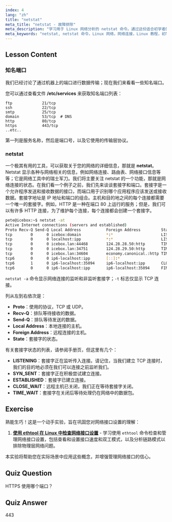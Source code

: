 ```yaml
---
index: 4
lang: "zh"
title: "netstat"
meta_title: "netstat - 故障排除"
meta_description: "学习用于 Linux 网络分析的 netstat 命令。通过这份适合初学者的指南，了解网络连接、端口和套接字。"
meta_keywords: "netstat, netstat 命令，Linux 网络，网络连接，Linux 教程，初学者，指南"
---
```


## Lesson Content

### 知名端口

我们已经讨论了通过机器上的端口进行数据传输；现在我们来看看一些知名端口。

您可以通过查看文件 **/etc/services** 来获取知名端口列表：

```plaintext
ftp             21/tcp
ssh             22/tcp
smtp            25/tcp
domain          53/tcp  # DNS
http            80/tcp
https           443/tcp
..etc..
```

第一列是服务名称，然后是端口号，以及它使用的传输层协议。

### netstat

一个极其有用的工具，可以获取关于您的网络的详细信息，那就是 **netstat**。Netstat 显示各种与网络相关的信息，例如网络连接、路由表、网络接口信息等等；它是网络工具中的瑞士军刀。我们将主要关注 netstat 的一个功能，那就是网络连接的状态。在我们看一个例子之前，我们先来谈谈套接字和端口。套接字是一个允许程序发送和接收数据的接口，而端口用于识别哪个应用程序应该发送或接收数据。套接字地址是 IP 地址和端口的组合。主机和目的地之间的每个连接都需要一个唯一的套接字。例如，HTTP 是一种在端口 80 上运行的服务；但是，我们可以有许多 HTTP 连接，为了维护每个连接，每个连接都会创建一个套接字。

```bash
pete@icebox:~$ netstat -at
Active Internet connections (servers and established)
Proto Recv-Q Send-Q Local Address           Foreign Address         State
tcp        0      0 icebox:domain           *:*                     LISTEN
tcp        0      0 localhost:ipp           *:*                     LISTEN
tcp        0      0 icebox.lan:44468        124.28.28.50:http       TIME_WAIT
tcp        0      0 icebox.lan:34751        124.28.29.50:http       TIME_WAIT
tcp        0      0 icebox.lan:34604        economy.canonical.:http TIME_WAIT
tcp6       0      0 ip6-localhost:ipp       [::]:*                     LISTEN
tcp6       1      0 ip6-localhost:35094     ip6-localhost:ipp       CLOSE_WAIT
tcp6       0      0 ip6-localhost:ipp       ip6-localhost:35094     FIN_WAIT2
```

`netstat -a` 命令显示网络连接的监听和非监听套接字；`-t` 标志仅显示 TCP 连接。

列从左到右依次是：

- **Proto**：使用的协议，TCP 或 UDP。
- **Recv-Q**：排队等待接收的数据。
- **Send-Q**：排队等待发送的数据。
- **Local Address**：本地连接的主机。
- **Foreign Address**：远程连接的主机。
- **State**：套接字的状态。

有关套接字状态的列表，请参阅手册页，但这里有几个：

- **LISTENING**：套接字正在监听传入连接。请记住，当我们建立 TCP 连接时，我们的目的地必须在我们可以连接之前监听我们。
- **SYN_SENT**：套接字正在积极尝试建立连接。
- **ESTABLISHED**：套接字已建立连接。
- **CLOSE_WAIT**：远程主机已关闭，我们正在等待套接字关闭。
- **TIME_WAIT**：套接字在关闭后等待处理仍在网络中的数据包。

## Exercise

熟能生巧！这是一个动手实验，旨在巩固您对网络接口设置的理解：

1. **[使用 ethtool 在 Linux 中检查网络接口设置](https://labex.io/zh/labs/comptia-examine-network-interface-settings-with-ethtool-in-linux-592759)** - 学习使用 `ethtool` 命令检查和管理网络接口设置，包括查看和设置接口速度和双工模式，以及分析链路模式以排除物理层网络问题。

本实验将帮助您在实际场景中应用这些概念，并增强管理网络接口的信心。

## Quiz Question

HTTPS 使用哪个端口？

## Quiz Answer

443
